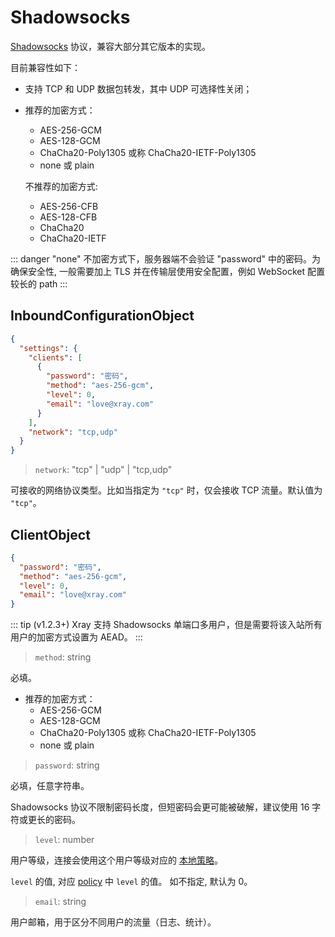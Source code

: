# Shadowsocks

[Shadowsocks](https://zh.wikipedia.org/wiki/Shadowsocks) 协议，兼容大部分其它版本的实现。

目前兼容性如下：

- 支持 TCP 和 UDP 数据包转发，其中 UDP 可选择性关闭；
- 推荐的加密方式：

  - AES-256-GCM
  - AES-128-GCM
  - ChaCha20-Poly1305 或称 ChaCha20-IETF-Poly1305
  - none 或 plain

  不推荐的加密方式:

  - AES-256-CFB
  - AES-128-CFB
  - ChaCha20
  - ChaCha20-IETF

::: danger
"none" 不加密方式下，服务器端不会验证 "password" 中的密码。为确保安全性, 一般需要加上 TLS 并在传输层使用安全配置，例如 WebSocket 配置较长的 path
:::

## InboundConfigurationObject

```json
{
  "settings": {
    "clients": [
      {
        "password": "密码",
        "method": "aes-256-gcm",
        "level": 0,
        "email": "love@xray.com"
      }
    ],
    "network": "tcp,udp"
  }
}
```

> `network`: "tcp" | "udp" | "tcp,udp"

可接收的网络协议类型。比如当指定为 `"tcp"` 时，仅会接收 TCP 流量。默认值为 `"tcp"`。

## ClientObject

```json
{
  "password": "密码",
  "method": "aes-256-gcm",
  "level": 0,
  "email": "love@xray.com"
}
```

::: tip
(v1.2.3+) Xray 支持 Shadowsocks 单端口多用户，但是需要将该入站所有用户的加密方式设置为 AEAD。
:::

> `method`: string

必填。

- 推荐的加密方式：
  - AES-256-GCM
  - AES-128-GCM
  - ChaCha20-Poly1305 或称 ChaCha20-IETF-Poly1305
  - none 或 plain

> `password`: string

必填，任意字符串。

Shadowsocks 协议不限制密码长度，但短密码会更可能被破解，建议使用 16 字符或更长的密码。

> `level`: number

用户等级，连接会使用这个用户等级对应的 [本地策略](../policy.md#levelpolicyobject)。

`level` 的值, 对应 [policy](../policy.md#levelpolicyobject) 中 `level` 的值。 如不指定, 默认为 0。

> `email`: string

用户邮箱，用于区分不同用户的流量（日志、统计）。
